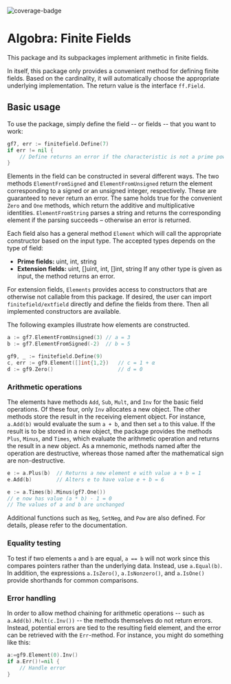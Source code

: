 ![coverage-badge](https://img.shields.io/badge/coverage-91.4%25-brightgreen?cacheSeconds=86400&style=flat)
# Algobra: Finite Fields
This package and its subpackages implement arithmetic in finite fields.

In itself, this package only provides a convenient method for defining finite fields. Based on the cardinality, it will automatically choose the appropriate underlying implementation. The return value is the interface `ff.Field`.

## Basic usage
To use the package, simply define the field -- or fields -- that you want to work:
```go
gf7, err := finitefield.Define(7)
if err != nil {
    // Define returns an error if the characteristic is not a prime power (or too large)
}
```
Elements in the field can be constructed in several different ways. The two methods `ElementFromSigned` and `ElementFromUnsigned` return the element corresponding to a signed or an unsigned integer, respectively. These are guaranteed to never return an error. The same holds true for the convenient `Zero` and `One` methods, which return the additive and multiplicative identities. `ElementFromString` parses a string and returns the corresponding element if the parsing succeeds &ndash; otherwise an error is returned.

Each field also has a general method `Element` which will call the appropriate constructor based on the input type. The accepted types depends on the type of field:
* **Prime fields:** uint, int, string
* **Extension fields:** uint, []uint, int, []int, string
If any other type is given as input, the method returns an error.

For extension fields, `Elements` provides access to constructors that are otherwise not callable from this package. If desired, the user can import `finitefield/extfield` directly and define the fields from there. Then all implemented constructors are available.

The following examples illustrate how elements are constructed.
```go
a := gf7.ElementFromUnsigned(3)	// a = 3
b := gf7.ElementFromSigned(-2)	// b = 5

gf9, _ := finitefield.Define(9)
c, err := gf9.Element([]int{1,2})	// c = 1 + α
d := gf9.Zero()						// d = 0
```

### Arithmetic operations
The elements have methods `Add`, `Sub`, `Mult`, and `Inv` for the basic field operations. Of these four, only `Inv` allocates a new object. The other methods store the result in the receiving element object. For instance, `a.Add(b)` would evaluate the sum `a + b`, and then set `a` to this value. If the result is to be stored in a new object, the package provides the methods `Plus`, `Minus`, and `Times`, which evaluate the arithmetic operation and returns the result in a new object. As a mnemonic, methods named after the operation are destructive, whereas those named after the mathematical sign are non-destructive.

```go
e := a.Plus(b)	// Returns a new element e with value a + b = 1
e.Add(b)		// Alters e to have value e + b = 6

e := a.Times(b).Minus(gf7.One())
// e now has value (a * b) - 1 = 0
// The values of a and b are unchanged
```

Additional functions such as `Neg`, `SetNeg`, and `Pow` are also defined. For details, please refer to the documentation.

### Equality testing
To test if two elements `a` and `b` are equal, `a == b` will not work since this compares pointers rather than the underlying data. Instead, use `a.Equal(b)`. In addition, the expressions `a.IsZero()`, `a.IsNonzero()`, and `a.IsOne()` provide shorthands for common comparisons.

### Error handling
In order to allow method chaining for arithmetic operations -- such as `a.Add(b).Mult(c.Inv())` -- the methods themselves do not return errors. Instead, potential errors are tied to the resulting field element, and the error can be retrieved with the `Err`-method. For instance, you might do something like this:
``` go
a:=gf9.Element(0).Inv()
if a.Err()!=nil {
    // Handle error
}
```
